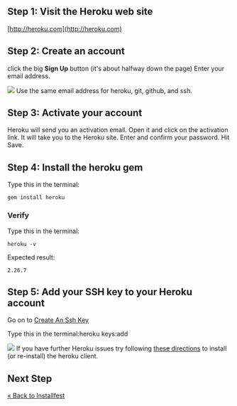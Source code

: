 ## Step 1: Visit the Heroku web site
[http://heroku.com](http://heroku.com)

## Step 2: Create an account
click the big **Sign Up** button (it's about halfway down the page)
Enter your email address.

![](/images/warning.png) Use the same email address for heroku, git, github, and ssh.

## Step 3: Activate your account
Heroku will send you an activation email. Open it and click on the activation link. It will take you to the Heroku site. Enter and confirm your password. Hit Save.

## Step 4: Install the heroku gem
Type this in the terminal:

```text
gem install heroku
```

### Verify
Type this in the terminal:

```text
heroku -v
```
Expected result:

```text
2.26.7
```

## Step 5: Add your SSH key to your Heroku account
Go on to [Create An Ssh Key](/installfest/create_an_ssh_key)

Type this in the terminal:heroku keys:add

![](/images/info.png) If you have further Heroku issues try following 
[these directions](http://support.heroku.com/forums/43117/entries/32505) to install (or re-install) the heroku client.

## Next Step
[« Back to Installfest](/ruby_from_scratch)
